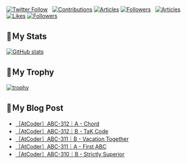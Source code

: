 [![Twitter Follow](https://img.shields.io/twitter/follow/hyperdb?label=twitter&logo=twitter&style=plastic)](https://twitter.com/hyperdb)
&nbsp;
[![Contributions](https://badgen.org/img/qiita/hyperdb/contributions?style=plastic)](https://qiita.com/hyperdb)
[![Articles](https://badgen.org/img/qiita/hyperdb/articles?style=plastic)](https://qiita.com/hyperdb)
[![Followers](https://badgen.org/img/qiita/hyperdb/followers?style=plastic)](https://qiita.com/hyperdb)
&nbsp;
[![Articles](https://badgen.org/img/zenn/hyperdb/articles)](https://zenn.dev/hyperdb)
[![Likes](https://badgen.org/img/zenn/hyperdb/likes?style=plastic)](https://zenn.dev/hyperdb)
[![Followers](https://badgen.org/img/zenn/hyperdb/followers?style=plastic)](https://zenn.dev/hyperdb)

## 🔖Ｍy Stats

[![GitHub stats](https://github-readme-stats-eight-theta.vercel.app/api?username=hyperdb&theme=radical&count_private=true&show_icons=true)](https://github.com/anuraghazra/github-readme-stats)

## 🔖Ｍy Trophy

[![trophy](https://github-profile-trophy.vercel.app/?username=hyperdb&theme=onedark)](https://github.com/ryo-ma/github-profile-trophy)

## 🔖Ｍy Blog Post

<!-- BLOG-POST-LIST:START -->
- [［AtCoder］ABC-312｜A - Chord](https://zenn.dev/hyperdb/articles/cb44aff7b662bd)
- [［AtCoder］ABC-312｜B - TaK Code](https://zenn.dev/hyperdb/articles/b5f4d1e88272fa)
- [［AtCoder］ABC-311｜B - Vacation Together](https://zenn.dev/hyperdb/articles/9d3e5ddee2b33f)
- [［AtCoder］ABC-311｜A - First ABC](https://zenn.dev/hyperdb/articles/59ca91228a3158)
- [［AtCoder］ABC-310｜B - Strictly Superior](https://zenn.dev/hyperdb/articles/5a1fb5c71078c2)
<!-- BLOG-POST-LIST:END -->
